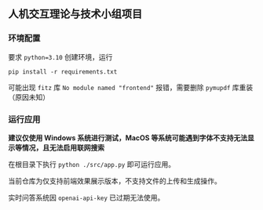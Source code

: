 ## 人机交互理论与技术小组项目
   
### 环境配置

要求 `python=3.10` 创建环境，运行

```
pip install -r requirements.txt
```

可能出现 `fitz` 库 `No module named "frontend"` 报错，需要删除 `pymupdf` 库重装（原因未知）

### 运行应用

**建议仅使用 Windows 系统进行测试，MacOS 等系统可能遇到字体不支持无法显示等情况，且无法启用联网搜索**

在根目录下执行 `python ./src/app.py` 即可运行应用。

当前仓库为仅支持前端效果展示版本，不支持文件的上传和生成操作。

实时问答系统因 `openai-api-key` 已过期无法使用。
